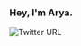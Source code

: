 ### Hey, I'm Arya.
<img alt="Twitter URL" src="https://img.shields.io/twitter/url?style=social&url=https%3A%2F%2Ftwitter.com%2FArya_Emami_dev">
<!--
**aryaemami59/aryaemami59** is a ✨ _special_ ✨ repository because its `README.md` (this file) appears on your GitHub profile.

Here are some ideas to get you started:

- 🔭 I’m currently working on ...
- 🌱 I’m currently learning ...
- 👯 I’m looking to collaborate on ...
- 🤔 I’m looking for help with ...
- 💬 Ask me about ...
- 📫 How to reach me: ...
- 😄 Pronouns: ...
- ⚡ Fun fact: ...
-->
